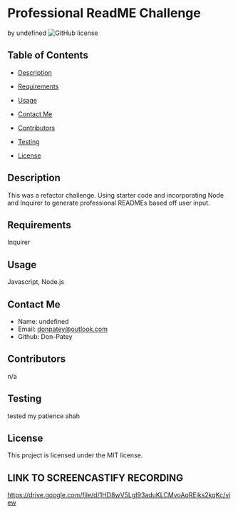 # Professional ReadME Challenge
by undefined
![GitHub license](https://img.shields.io/badge/license-MIT-blue.svg)

## Table of Contents
* [Description](#description)
* [Requirements](#requirements)
* [Usage](#usage)
* [Contact Me](#contact-me)
* [Contributors](#contributors)
* [Testing](#testing)

* [License](#license)


## Description
This was a refactor challenge. Using starter code and incorporating Node and Inquirer to generate professional READMEs based off user input.

## Requirements
Inquirer

## Usage
Javascript, Node.js

## Contact Me
* Name: undefined
* Email: donpatey@outlook.com
* Github: Don-Patey

## Contributors
n/a

## Testing
tested my patience ahah

## License
This project is licensed under the MIT license.

## LINK TO SCREENCASTIFY RECORDING
https://drive.google.com/file/d/1HD8wV5LgI93aduKLCMvoAqREjks2kqKc/view 
